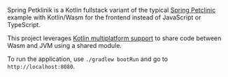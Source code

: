 Spring Petklinik is a Kotlin fullstack variant of the typical [Spring Petclinic](https://github.com/spring-projects/spring-petclinic) example with Kotlin/Wasm for the frontend instead of JavaScript or TypeScript.

This project leverages [Kotlin multiplatform support](https://kotlinlang.org/docs/multiplatform.html) to share code between Wasm and JVM using a shared module.

To run the application, use `./gradlew bootRun` and go to `http://localhost:8080`.
